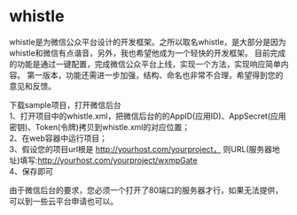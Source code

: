 whistle
=======
whistle是为微信公众平台设计的开发框架。之所以取名whistle，是大部分是因为whistle和微信有点谐音，另外，我也希望他成为一个轻快的开发框架。 目前完成的功能是通过一键配置，完成微信公众平台上线，实现一个方法，实现响应简单内容。 第一版本，功能还需进一步加强，结构、命名也非常不合理，希望得到您的意见和反馈。

下载sample项目，打开微信后台<br/>
1、打开项目中的whistle.xml，把微信后台的的AppID(应用ID)、AppSecret(应用密钥)、Token(令牌)拷贝到whistle.xml的对应位置；<br/>
2、在web容器中运行项目；<br/>
3、假设您的项目url根是 http://yourhost.com/yourproject， 则URL(服务器地址)填写:http://yourhost.com/yourproject/wxmpGate<br/>
4、保存即可<br/>

由于微信后台的要求，您必须一个打开了80端口的服务器才行，如果无法提供，可以到一些云平台申请也可以。
